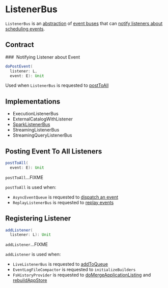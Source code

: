 # ListenerBus

`ListenerBus` is an [abstraction](#contract) of [event buses](#implementations) that can [notify listeners about scheduling events](#doPostEvent).

## Contract

### <span id="doPostEvent"> Notifying Listener about Event

```scala
doPostEvent(
  listener: L,
  event: E): Unit
```

Used when `ListenerBus` is requested to [postToAll](#postToAll)

## Implementations

* ExecutionListenerBus
* ExternalCatalogWithListener
* [SparkListenerBus](SparkListenerBus.md)
* StreamingListenerBus
* StreamingQueryListenerBus

## <span id="postToAll"> Posting Event To All Listeners

```scala
postToAll(
  event: E): Unit
```

`postToAll`...FIXME

`postToAll` is used when:

* `AsyncEventQueue` is requested to [dispatch an event](AsyncEventQueue.md#dispatch)
* `ReplayListenerBus` is requested to [replay events](history-server/ReplayListenerBus.md#replay)

## <span id="addListener"> Registering Listener

```scala
addListener(
  listener: L): Unit
```

`addListener`...FIXME

`addListener` is used when:

* `LiveListenerBus` is requested to [addToQueue](scheduler/LiveListenerBus.md#addToQueue)
* `EventLogFileCompactor` is requested to `initializeBuilders`
* `FsHistoryProvider` is requested to [doMergeApplicationListing](history-server/FsHistoryProvider.md#doMergeApplicationListing) and [rebuildAppStore](history-server/FsHistoryProvider.md#rebuildAppStore)
